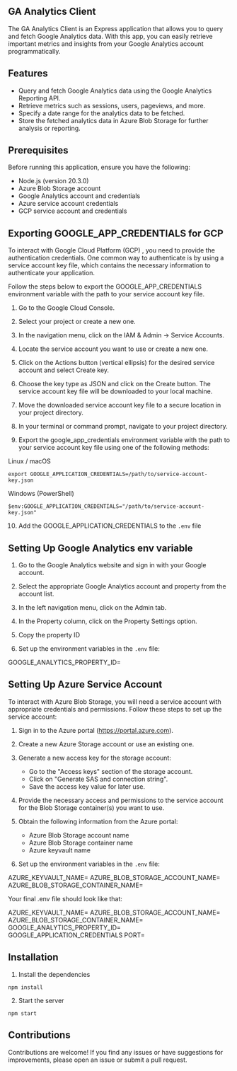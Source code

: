 
## GA Analytics Client
The GA Analytics Client is an Express application that allows you to query and fetch Google Analytics data. With this app, you can easily retrieve important metrics and insights from your Google Analytics account programmatically.

## Features
- Query and fetch Google Analytics data using the Google Analytics Reporting API.
- Retrieve metrics such as sessions, users, pageviews, and more.
- Specify a date range for the analytics data to be fetched.
- Store the fetched analytics data in Azure Blob Storage for further analysis or reporting.

## Prerequisites

Before running this application, ensure you have the following:

- Node.js (version 20.3.0)
- Azure Blob Storage account
- Google Analytics account and credentials
- Azure service account credentials
- GCP service account and credentials 

## Exporting GOOGLE_APP_CREDENTIALS for GCP
To interact with Google Cloud Platform (GCP) , you need to provide the authentication credentials. One common way to authenticate is by using a service account key file, which contains the necessary information to authenticate your application.

Follow the steps below to export the GOOGLE_APP_CREDENTIALS  environment variable with the path to your service account key file.

1. Go to the Google Cloud Console.

2. Select your project or create a new one.

3. In the navigation menu, click on the IAM & Admin -> Service Accounts.

4. Locate the service account you want to use or create a new one.

5. Click on the Actions button (vertical ellipsis) for the desired service account and select Create key.

6. Choose the key type as JSON and click on the Create button. The service account key file will be downloaded to your local machine.

7. Move the downloaded service account key file to a secure location in your project directory.

8. In your terminal or command prompt, navigate to your project directory.

9. Export the google_app_credentials environment variable with the path to your service account key file using one of the following methods:

Linux / macOS

```
export GOOGLE_APPLICATION_CREDENTIALS=/path/to/service-account-key.json
```

Windows (PowerShell)
```
$env:GOOGLE_APPLICATION_CREDENTIALS="/path/to/service-account-key.json"
```

10. Add the GOOGLE_APPLICATION_CREDENTIALS to the `.env` file

## Setting Up Google Analytics env variable

1. Go to the Google Analytics website and sign in with your Google account.

2. Select the appropriate Google Analytics account and property from the account list.

3. In the left navigation menu, click on the Admin tab.

4. In the Property column, click on the Property Settings option.

5. Copy the property ID

6. Set up the environment variables in the `.env` file:

GOOGLE_ANALYTICS_PROPERTY_ID=

## Setting Up Azure Service Account

To interact with Azure Blob Storage, you will need a service account with appropriate credentials and permissions. Follow these steps to set up the service account:

1. Sign in to the Azure portal (https://portal.azure.com).

2. Create a new Azure Storage account or use an existing one.

3. Generate a new access key for the storage account:

   - Go to the "Access keys" section of the storage account.
   - Click on "Generate SAS and connection string".
   - Save the access key value for later use.

4. Provide the necessary access and permissions to the service account for the Blob Storage container(s) you want to use.

5. Obtain the following information from the Azure portal:

   - Azure Blob Storage account name
   - Azure Blob Storage container name
   - Azure keyvault name

6. Set up the environment variables in the `.env` file:

AZURE_KEYVAULT_NAME=
AZURE_BLOB_STORAGE_ACCOUNT_NAME=
AZURE_BLOB_STORAGE_CONTAINER_NAME=

Your final .env file should look like that: 

AZURE_KEYVAULT_NAME=
AZURE_BLOB_STORAGE_ACCOUNT_NAME=
AZURE_BLOB_STORAGE_CONTAINER_NAME=
GOOGLE_ANALYTICS_PROPERTY_ID=
GOOGLE_APPLICATION_CREDENTIALS
PORT=

## Installation

1. Install the dependencies 

```
npm install 
```

2. Start the server 

```
npm start
```

## Contributions
Contributions are welcome! If you find any issues or have suggestions for improvements, please open an issue or submit a pull request.